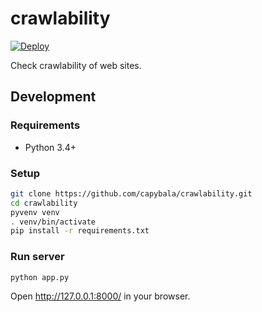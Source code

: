 crawlability
============

[![Deploy](https://www.herokucdn.com/deploy/button.png)](https://heroku.com/deploy)

Check crawlability of web sites.


Development
-----------

### Requirements

* Python 3.4+

### Setup

```sh
git clone https://github.com/capybala/crawlability.git
cd crawlability
pyvenv venv
. venv/bin/activate
pip install -r requirements.txt
```

### Run server

```
python app.py
```

Open http://127.0.0.1:8000/ in your browser.
